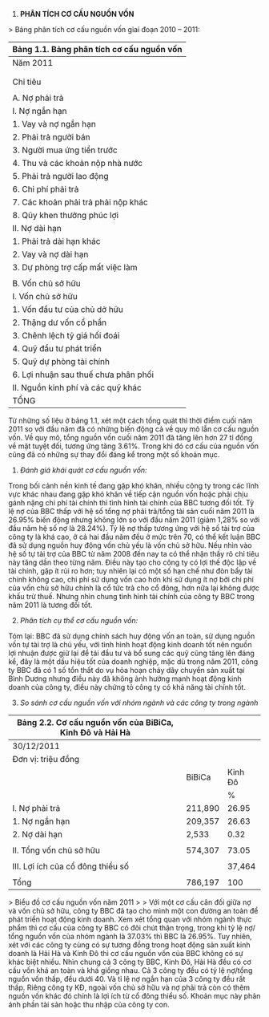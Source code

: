 1.  **PHÂN TÍCH CƠ CẤU NGUỒN VỐN**

&gt; Bảng phân tích cơ cấu nguồn vốn giai đoạn 2010 – 2011:


| Bảng 1.1. Bảng phân tích cơ cấu nguồn vốn |
|---|
| Năm 2011 |
|   |
|   |
| Chỉ tiêu |
|   |
| A. Nợ phải trả |
| I. Nợ ngắn hạn |
| 1. Vay và nợ ngắn hạn |
| 2. Phải trả người bán |
| 3. Người mua ứng tiền trước |
| 4. Thu và các khoản nộp nhà nước |
| 5. Phải trả người lao động |
| 6. Chi phí phải trả |
| 7. Các khoản phải trả phải nộp khác |
| 8. Qũy khen thưởng phúc lợi |
| II. Nợ dài hạn |
| 1. Phải trả dài hạn khác |
| 2. Vay và nợ dài hạn |
| 3. Dự phòng trợ cấp mất việc làm |
|   |
| B. Vốn chủ sở hữu |
| I. Vốn chủ sở hữu |
| 1. Vốn đầu tư của chủ dở hữu |
| 2. Thặng dư vốn cổ phần |
| 3. Chênh lệch tỷ giá hối đoái |
| 4. Quỹ đầu tư phát triển |
| 5. Quỹ dự phòng tài chính |
| 6. Lợi nhuận sau thuế chưa phân phối |
| II. Nguồn kinh phí và các quỹ khác |
| TỔNG |


Từ những số liệu ở bảng 1.1, xét một cách tổng quát thì thời điểm cuối năm 2011 so với đầu năm đã có những biến động cả về quy mô lẫn cơ cấu nguồn vốn. Về quy mô, tổng nguồn vốn cuối năm 2011 đã tăng lên hơn 27 tỉ đồng về mặt tuyệt đối, tương ứng tăng 3.61%. Trong khi đó cơ cấu của nguồn vốn cũng đã có những sự thay đổi đáng kể trong một số khoản mục.

1.  *Đánh giá khái quát cơ cấu nguồn vốn:*

Trong bối cảnh nền kinh tế đang gặp khó khăn, nhiều công ty trong các lĩnh vực khác nhau đang gặp khó khăn về tiếp cận nguồn vốn hoặc phải chịu gánh nặng chi phí tài chính thì tình hình tài chính của BBC tương đối tốt. Tỷ lệ nợ của BBC thấp với hệ số tổng nợ phải trả/tổng tài sản cuối năm 2011 là 26.95% biến động nhưng không lớn so với đầu năm 2011 (giảm 1,28% so với đầu năm hệ số nợ là 28.24%). Tỷ lệ nợ thấp tương ứng với hệ số tài trợ của công ty là khá cao, ở cả hai đầu năm đều ở mức trên 70, có thể kết luận BBC đã sử dụng nguồn huy động vốn chủ yếu là vốn chủ sở hữu. Nếu nhìn vào hệ số tự tài trợ của BBC từ năm 2008 đến nay ta có thể nhận thấy rõ chỉ tiêu này tăng dần theo từng năm. Điều này tạo cho công ty có lợi thế độc lập về tài chính, gặp ít rủi ro hơn; tuy nhiên lại có một số hạn chế như đòn bẩy tài chính không cao, chi phí sử dụng vốn cao hơn khi sử dụng ít nợ bởi chi phí của vốn chủ sở hữu chính là cổ tức trả cho cổ đông, hơn nữa lại không được khấu trừ thuế. Nhưng nhìn chung tình hình tài chính của công ty BBC trong năm 2011 là tương đối tốt.

2.  *Phân tích cụ thể cơ cấu nguồn vốn:*

Tóm lại: BBC đã sử dụng chính sách huy động vốn an toàn, sử dụng nguồn vốn tự tài trợ là chủ yếu, với tình hình hoạt động kinh doanh tốt nên nguồn lợi nhuận được giữ lại để tái đầu tư và bổ sung các quỹ cũng tăng lên đáng kể, đây là một dấu hiệu tốt của doanh nghiệp, mặc dù trong năm 2011, công ty BBC đã có 1 số tổn thất do vụ hỏa hoạn cháy dây chuyền sản xuất tại Bình Dương nhưng điều này đã không ảnh hưởng mạnh hoạt động kinh doanh của công ty, điều này chứng tỏ công ty có khả năng tài chính tốt.

3.  *So sánh cơ cấu nguồn vốn với nhóm ngành và các công ty trong ngành*


| Bảng 2.2. Cơ cấu nguồn vốn của BiBiCa, Kinh Đô và Hải Hà |   |   |
|---|---|---|
| 30/12/2011 |   |   |
| Đơn vị: triệu đồng |   |   |
|   | BiBiCa | Kinh Đô |
|   |   | % |
| I. Nợ phải trả | 211,890 | 26.95 |
| 1. Nợ ngắn hạn | 209,357 | 26.63 |
| 2. Nợ dài hạn | 2,533 | 0.32 |
|   |   |   |
| II. Tổng vốn chủ sở hữu | 574,307 | 73.05 |
|   |   |   |
| III. Lợi ích của cổ đông thiểu số |   | 37,464 |
|   |   |   |
| Tổng | 786,197 | 100 |


&gt; Biểu đồ cơ cấu nguồn vốn năm 2011
&gt;
&gt; Với một cơ cấu cân đối giữa nợ và vốn chủ sở hữu, công ty BBC đã tạo cho mình một con đường an toàn để phát triển hoạt động kinh doanh. Xem xét tổng quan với nhóm ngành thực phẩm thì cơ cấu của công ty BBC có đôi chút thận trọng, trong khi tỷ lệ nợ/ tổng nguồn vốn của nhóm ngành là 37.03% thì BBC là 26.95%. Tuy nhiên, xét với các công ty cùng có sự tương đồng trong hoạt động sản xuất kinh doanh là Hải Hà và Kinh Đô thì cơ cấu nguồn vốn của BBC không có sự khác biệt nhiều. Nhìn chung cả 3 công ty BBC, Kinh Đô, Hải Hà đều có cơ cấu vốn khá an toàn và khá giống nhau. Cả 3 công ty đều có tỷ lệ nợ/tổng nguồn vốn thấp, đều dưới 40. Và tỉ lệ nợ ngắn hạn của 3 công ty đều rất thấp. Riêng công ty KĐ, ngoài vốn chủ sở hữu và nợ phải trả còn có thêm nguồn vốn khác đó chính là lợi ích từ cổ đông thiểu số. Khoản mục này phản ánh phần tài sản hoặc thu nhập của công ty con.